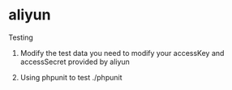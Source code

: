 # aliyun

Testing

1. Modify the test data
you need to modify your accessKey and accessSecret provided by aliyun

2. Using phpunit to test
./phpunit
